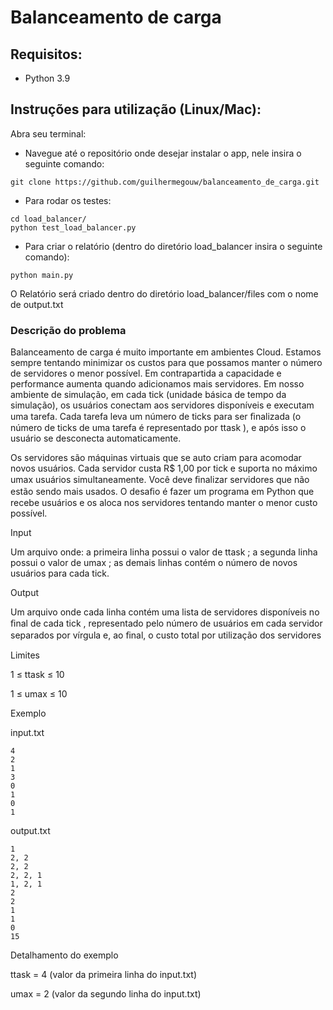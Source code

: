 # Balanceamento de carga

## Requisitos:

- Python 3.9
## Instruções para utilização (Linux/Mac):

Abra seu terminal:

- Navegue até o repositório onde desejar instalar o app, nele insira o seguinte comando:

```console
git clone https://github.com/guilhermegouw/balanceamento_de_carga.git
```

- Para rodar os testes:

``` console
cd load_balancer/
python test_load_balancer.py
```

- Para criar o relatório (dentro do diretório load_balancer insira o seguinte comando):

``` console
python main.py
```
O Relatório será criado dentro do diretório load_balancer/files com o nome de output.txt


### Descrição do problema 

Balanceamento de carga é muito importante em ambientes Cloud. Estamos sempre tentando minimizar os custos para que possamos manter o número de servidores o menor possível. 
Em contrapartida a capacidade e performance aumenta quando adicionamos mais servidores. Em nosso ambiente de simulação, em cada tick  (unidade básica de tempo da simulação), 
os usuários conectam aos servidores disponíveis e executam uma tarefa. Cada tarefa leva um número de ticks para ser ﬁnalizada (o número de ticks de uma tarefa é representado 
por ttask ), e após isso o usuário se desconecta automaticamente.

Os servidores são máquinas virtuais que se auto criam para acomodar novos usuários. Cada servidor custa R$ 1,00 por tick e suporta no máximo umax usuários simultaneamente. 
Você deve ﬁnalizar servidores que não estão sendo mais usados. O desaﬁo é fazer um programa em Python que recebe usuários e os aloca nos servidores tentando manter o menor 
custo possível.

Input 

Um arquivo onde: a primeira linha possui o valor de ttask ;
a segunda linha possui o valor de umax ;
as demais linhas contém o número de novos usuários para cada tick.

Output 

Um arquivo onde cada linha contém uma lista de servidores disponíveis no ﬁnal de cada tick , representado pelo número de usuários em cada servidor separados por vírgula e, ao ﬁnal, o custo total por utilização dos servidores

Limites 

1 ≤ ttask ≤ 10

1 ≤ umax ≤ 10

Exemplo 

input.txt
```
4
2
1
3
0
1
0
1
```

output.txt
```
1
2, 2
2, 2
2, 2, 1
1, 2, 1
2
2
1
1
0
15
```

Detalhamento do exemplo 

ttask = 4 (valor da primeira linha do input.txt)

umax = 2 (valor da segundo linha do input.txt)
